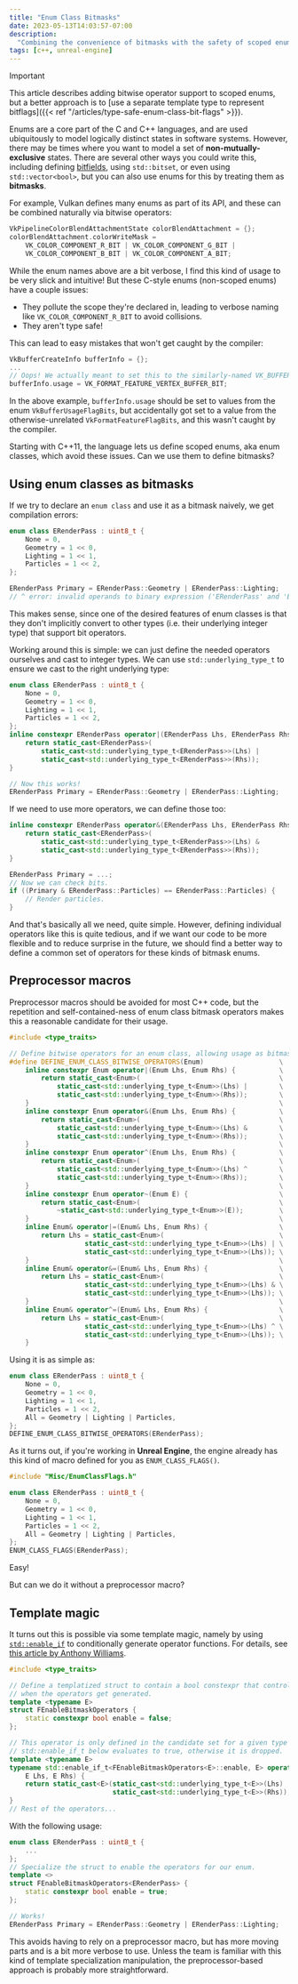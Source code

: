 ```yaml
---
title: "Enum Class Bitmasks"
date: 2023-05-13T14:03:57-07:00
description:
  "Combining the convenience of bitmasks with the safety of scoped enums."
tags: [c++, unreal-engine]
---
```


> [!IMPORTANT]
>
> This article describes adding bitwise operator support to scoped enums, but a
> better approach is to [use a separate template type to represent
> bitflags]({{< ref "/articles/type-safe-enum-class-bit-flags" >}}).

Enums are a core part of the C and C++ languages, and are used ubiquitously to
model logically distinct states in software systems. However, there may be times
where you want to model a set of **non-mutually-exclusive** states. There are
several other ways you could write this, including defining
[bitfields](https://en.wikipedia.org/wiki/Bit_field), using `std::bitset`, or
even using `std::vector<bool>`, but you can also use enums for this by treating
them as **bitmasks**.

For example, Vulkan defines many enums as part of its API, and these can be
combined naturally via bitwise operators:

```c++
VkPipelineColorBlendAttachmentState colorBlendAttachment = {};
colorBlendAttachment.colorWriteMask =
    VK_COLOR_COMPONENT_R_BIT | VK_COLOR_COMPONENT_G_BIT |
    VK_COLOR_COMPONENT_B_BIT | VK_COLOR_COMPONENT_A_BIT;
```

While the enum names above are a bit verbose, I find this kind of usage to be
very slick and intuitive! But these C-style enums (non-scoped enums) have a
couple issues:

- They pollute the scope they're declared in, leading to verbose naming like
  `VK_COLOR_COMPONENT_R_BIT` to avoid collisions.
- They aren't type safe!

This can lead to easy mistakes that won't get caught by the compiler:

```c++
VkBufferCreateInfo bufferInfo = {};
...
// Oops! We actually meant to set this to the similarly-named VK_BUFFER_USAGE_VERTEX_BUFFER_BIT.
bufferInfo.usage = VK_FORMAT_FEATURE_VERTEX_BUFFER_BIT;
```

In the above example, `bufferInfo.usage` should be set to values from the enum
`VkBufferUsageFlagBits`, but accidentally got set to a value from the
otherwise-unrelated `VkFormatFeatureFlagBits`, and this wasn't caught by the
compiler.

Starting with C++11, the language lets us define scoped enums, aka enum classes,
which avoid these issues. Can we use them to define bitmasks?

## Using enum classes as bitmasks

If we try to declare an `enum class` and use it as a bitmask naively, we get
compilation errors:

```c++
enum class ERenderPass : uint8_t {
    None = 0,
    Geometry = 1 << 0,
    Lighting = 1 << 1,
    Particles = 1 << 2,
};

ERenderPass Primary = ERenderPass::Geometry | ERenderPass::Lighting;
// ^ error: invalid operands to binary expression ('ERenderPass' and 'ERenderPass')
```

This makes sense, since one of the desired features of enum classes is that they
don't implicitly convert to other types (i.e. their underlying integer type)
that support bit operators.

Working around this is simple: we can just define the needed operators ourselves
and cast to integer types. We can use `std::underlying_type_t` to ensure we cast
to the right underlying type:

```c++
enum class ERenderPass : uint8_t {
    None = 0,
    Geometry = 1 << 0,
    Lighting = 1 << 1,
    Particles = 1 << 2,
};
inline constexpr ERenderPass operator|(ERenderPass Lhs, ERenderPass Rhs) {
    return static_cast<ERenderPass>(
        static_cast<std::underlying_type_t<ERenderPass>>(Lhs) |
        static_cast<std::underlying_type_t<ERenderPass>>(Rhs));
}

// Now this works!
ERenderPass Primary = ERenderPass::Geometry | ERenderPass::Lighting;
```

If we need to use more operators, we can define those too:

```c++
inline constexpr ERenderPass operator&(ERenderPass Lhs, ERenderPass Rhs) {
    return static_cast<ERenderPass>(
        static_cast<std::underlying_type_t<ERenderPass>>(Lhs) &
        static_cast<std::underlying_type_t<ERenderPass>>(Rhs));
}

ERenderPass Primary = ...;
// Now we can check bits.
if ((Primary & ERenderPass::Particles) == ERenderPass::Particles) {
    // Render particles.
}
```

And that's basically all we need, quite simple. However, defining individual
operators like this is quite tedious, and if we want our code to be more
flexible and to reduce surprise in the future, we should find a better way to
define a common set of operators for these kinds of bitmask enums.

## Preprocessor macros

Preprocessor macros should be avoided for most C++ code, but the repetition and
self-contained-ness of enum class bitmask operators makes this a reasonable
candidate for their usage.

```c++
#include <type_traits>

// Define bitwise operators for an enum class, allowing usage as bitmasks.
#define DEFINE_ENUM_CLASS_BITWISE_OPERATORS(Enum)                   \
    inline constexpr Enum operator|(Enum Lhs, Enum Rhs) {           \
        return static_cast<Enum>(                                   \
            static_cast<std::underlying_type_t<Enum>>(Lhs) |        \
            static_cast<std::underlying_type_t<Enum>>(Rhs));        \
    }                                                               \
    inline constexpr Enum operator&(Enum Lhs, Enum Rhs) {           \
        return static_cast<Enum>(                                   \
            static_cast<std::underlying_type_t<Enum>>(Lhs) &        \
            static_cast<std::underlying_type_t<Enum>>(Rhs));        \
    }                                                               \
    inline constexpr Enum operator^(Enum Lhs, Enum Rhs) {           \
        return static_cast<Enum>(                                   \
            static_cast<std::underlying_type_t<Enum>>(Lhs) ^        \
            static_cast<std::underlying_type_t<Enum>>(Rhs));        \
    }                                                               \
    inline constexpr Enum operator~(Enum E) {                       \
        return static_cast<Enum>(                                   \
            ~static_cast<std::underlying_type_t<Enum>>(E));         \
    }                                                               \
    inline Enum& operator|=(Enum& Lhs, Enum Rhs) {                  \
        return Lhs = static_cast<Enum>(                             \
                   static_cast<std::underlying_type_t<Enum>>(Lhs) | \
                   static_cast<std::underlying_type_t<Enum>>(Lhs)); \
    }                                                               \
    inline Enum& operator&=(Enum& Lhs, Enum Rhs) {                  \
        return Lhs = static_cast<Enum>(                             \
                   static_cast<std::underlying_type_t<Enum>>(Lhs) & \
                   static_cast<std::underlying_type_t<Enum>>(Lhs)); \
    }                                                               \
    inline Enum& operator^=(Enum& Lhs, Enum Rhs) {                  \
        return Lhs = static_cast<Enum>(                             \
                   static_cast<std::underlying_type_t<Enum>>(Lhs) ^ \
                   static_cast<std::underlying_type_t<Enum>>(Lhs)); \
    }
```

Using it is as simple as:

```c++
enum class ERenderPass : uint8_t {
    None = 0,
    Geometry = 1 << 0,
    Lighting = 1 << 1,
    Particles = 1 << 2,
    All = Geometry | Lighting | Particles,
};
DEFINE_ENUM_CLASS_BITWISE_OPERATORS(ERenderPass);
```

As it turns out, if you're working in **Unreal Engine**, the engine already has
this kind of macro defined for you as `ENUM_CLASS_FLAGS()`.

```c++
#include "Misc/EnumClassFlags.h"

enum class ERenderPass : uint8_t {
    None = 0,
    Geometry = 1 << 0,
    Lighting = 1 << 1,
    Particles = 1 << 2,
    All = Geometry | Lighting | Particles,
};
ENUM_CLASS_FLAGS(ERenderPass);
```

Easy!

But can we do it without a preprocessor macro?

## Template magic

It turns out this is possible via some template magic, namely by using
[`std::enable_if`](https://en.cppreference.com/w/cpp/types/enable_if) to
conditionally generate operator functions. For details, see
[this article by Anthony Williams](https://accu.org/journals/overload/24/132/williams_2228/).

```c++
#include <type_traits>

// Define a templatized struct to contain a bool constexpr that controls
// when the operators get generated.
template <typename E>
struct FEnableBitmaskOperators {
    static constexpr bool enable = false;
};

// This operator is only defined in the candidate set for a given type if the
// std::enable_if_t below evaluates to true, otherwise it is dropped.
template <typename E>
typename std::enable_if_t<FEnableBitmaskOperators<E>::enable, E> operator|(
    E Lhs, E Rhs) {
    return static_cast<E>(static_cast<std::underlying_type_t<E>>(Lhs) |
                          static_cast<std::underlying_type_t<E>>(Rhs));
}
// Rest of the operators...
```

With the following usage:

```c++
enum class ERenderPass : uint8_t {
    ...
};
// Specialize the struct to enable the operators for our enum.
template <>
struct FEnableBitmaskOperators<ERenderPass> {
    static constexpr bool enable = true;
};

// Works!
ERenderPass Primary = ERenderPass::Geometry | ERenderPass::Lighting;
```

This avoids having to rely on a preprocessor macro, but has more moving parts
and is a bit more verbose to use. Unless the team is familiar with this kind of
template specialization manipulation, the preprocessor-based approach is
probably more straightforward.
